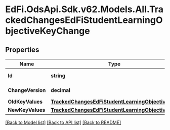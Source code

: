 # EdFi.OdsApi.Sdk.v62.Models.All.TrackedChangesEdFiStudentLearningObjectiveKeyChange

## Properties

Name | Type | Description | Notes
------------ | ------------- | ------------- | -------------
**Id** | **string** | Resource identifier | [optional] 
**ChangeVersion** | **decimal** | Change version | [optional] 
**OldKeyValues** | [**TrackedChangesEdFiStudentLearningObjectiveKey**](TrackedChangesEdFiStudentLearningObjectiveKey.md) |  | [optional] 
**NewKeyValues** | [**TrackedChangesEdFiStudentLearningObjectiveKey**](TrackedChangesEdFiStudentLearningObjectiveKey.md) |  | [optional] 

[[Back to Model list]](../README.md#documentation-for-models) [[Back to API list]](../README.md#documentation-for-api-endpoints) [[Back to README]](../README.md)

